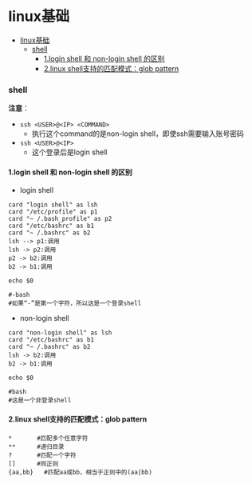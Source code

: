 # linux基础

<!-- @import "[TOC]" {cmd="toc" depthFrom=1 depthTo=6 orderedList=false} -->
<!-- code_chunk_output -->

- [linux基础](#linux基础)
    - [shell](#shell)
      - [1.login shell 和 non-login shell 的区别](#1login-shell-和-non-login-shell-的区别)
      - [2.linux shell支持的匹配模式：glob pattern](#2linux-shell支持的匹配模式glob-pattern)

<!-- /code_chunk_output -->

### shell
**注意**：
* `ssh <USER>@<IP> <COMMAND>`
  * 执行这个command的是non-login shell，即使ssh需要输入账号密码
* `ssh <USER>@<IP>`
  * 这个登录后是login shell
#### 1.login shell 和 non-login shell 的区别
* login shell
```plantuml
card "login shell" as lsh
card "/etc/profile" as p1
card "~ /.bash_profile" as p2
card "/etc/bashrc" as b1
card "~ /.bashrc" as b2
lsh --> p1:调用
lsh -> p2:调用
p2 -> b2:调用
b2 -> b1:调用
```
```shell
echo $0

#-bash
#如果“-”是第一个字符，所以这是一个登录shell
```
* non-login shell
```plantuml
card "non-login shell" as lsh
card "/etc/bashrc" as b1
card "~ /.bashrc" as b2
lsh -> b2:调用
b2 -> b1:调用
```
```shell
echo $0

#bash
#这是一个非登录shell
```

#### 2.linux shell支持的匹配模式：glob pattern
```shell
*       #匹配多个任意字符
**      #递归目录
?       #匹配一个字符
[]      #同正则
{aa,bb}   #匹配aa或bb，相当于正则中的(aa|bb)
```
